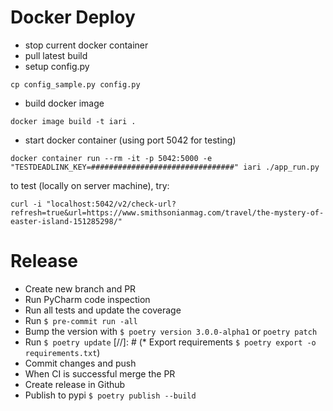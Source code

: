 # Docker Deploy
* stop current docker container
* pull latest build
* setup config.py
```
cp config_sample.py config.py
```
* build docker image
```
docker image build -t iari . 
```
* start docker container (using port 5042 for testing)
```
docker container run --rm -it -p 5042:5000 -e "TESTDEADLINK_KEY=################################" iari ./app_run.py
```
to test (locally on server machine), try:
```
curl -i "localhost:5042/v2/check-url?refresh=true&url=https://www.smithsonianmag.com/travel/the-mystery-of-easter-island-151285298/"
```
# Release
* Create new branch and PR
* Run PyCharm code inspection
* Run all tests and update the coverage
* Run `$ pre-commit run -all`
* Bump the version with `$ poetry version 3.0.0-alpha1` or `poetry patch`
* Run `$ poetry update`
[//]: # (* Export requirements `$ poetry export -o requirements.txt`)
* Commit changes and push
* When CI is successful merge the PR
* Create release in Github
* Publish to pypi `$ poetry publish --build`
